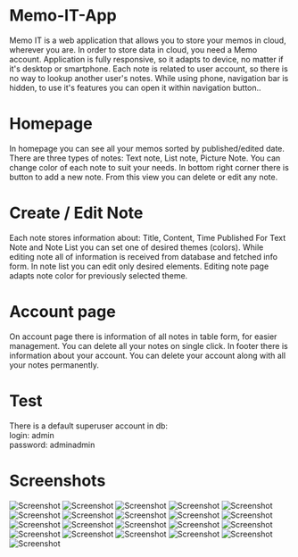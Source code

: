 # Memo-IT-App
Memo IT is a web application that allows you to store your memos in cloud, wherever you are.
In order to store data in cloud, you need a Memo account.
Application is fully responsive, so it adapts to device, no matter if it's desktop or smartphone.
Each note is related to user account, so there is no way to lookup another user's notes.
While using phone, navigation bar is hidden, to use it's features you can open it within navigation button..
# Homepage
In homepage you can see all your memos sorted by published/edited date.
There are three types of notes: Text note, List note, Picture Note.
You can change color of each note to suit your needs.
In bottom right corner there is button to add a new note.
From this view you can delete or edit any note.
# Create / Edit Note
Each note stores information about: Title, Content, Time Published
For Text Note and Note List you can set one of desired themes (colors).
While editing note all of information is received from database and fetched info form.
In note list you can edit only desired elements.
Editing note page adapts note color for previously selected theme.
# Account page
On account page there is information of all notes in table form, for easier management.
You can delete all your notes on single click.
In footer there is information about your account.
You can delete your account along with all your notes permanently.
# Test
There is a default superuser account in db:</br>
login: admin </br>
password: adminadmin

# Screenshots
![Screenshot](screenshots/1.PNG)
![Screenshot](screenshots/2.PNG)
![Screenshot](screenshots/3.PNG)
![Screenshot](screenshots/4.PNG)
![Screenshot](screenshots/5.PNG)
![Screenshot](screenshots/6.PNG)
![Screenshot](screenshots/7.PNG)
![Screenshot](screenshots/8.PNG)
![Screenshot](screenshots/9.PNG)
![Screenshot](screenshots/10.jpg)
![Screenshot](screenshots/11jpg)
![Screenshot](screenshots/12.jpg)
![Screenshot](screenshots/13.jpg)
![Screenshot](screenshots/14.jpg)
![Screenshot](screenshots/15.jpg)
![Screenshot](screenshots/16.jpg)
![Screenshot](screenshots/17.jpg)
![Screenshot](screenshots/18.jpg)
![Screenshot](screenshots/19.jpg)
![Screenshot](screenshots/20.jpg)
![Screenshot](screenshots/21.PNG)
